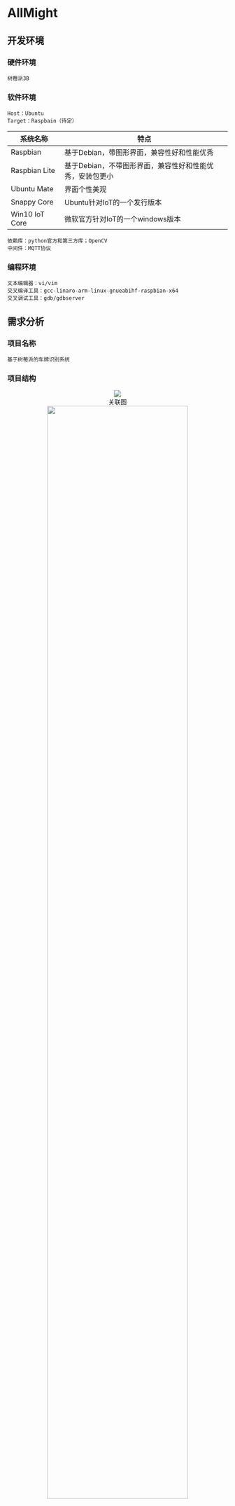 # AllMight
## 开发环境
### 硬件环境
	树莓派3B
### 软件环境
	Host：Ubuntu  
	Target：Raspbain（待定）  

| 系统名称 | 特点 |  
| ---- | ---- |
|Raspbian|基于Debian，带图形界面，兼容性好和性能优秀|  
|Raspbian Lite|基于Debian，不带图形界面，兼容性好和性能优秀，安装包更小|  
|Ubuntu Mate|界面个性美观|  
|Snappy Core|Ubuntu针对IoT的一个发行版本|  
|Win10 IoT Core|微软官方针对IoT的一个windows版本|  

	依赖库：python官方和第三方库；OpenCV
	中间件：MQTT协议
### 编程环境
	文本编辑器：vi/vim  
	交叉编译工具：gcc-linaro-arm-linux-gnueabihf-raspbian-x64  
	交叉调试工具：gdb/gdbserver
## 需求分析
### 项目名称
	基于树莓派的车牌识别系统
### 项目结构 
<div align=center><img src="https://github.com/zhangpeijie/Allmight/blob/master/README.md%20picture/%E5%9B%BE%E7%89%872.png?raw=true"/><br>关联图</div>
<div align=center><img src="https://github.com/zhangpeijie/Allmight/blob/master/README.md%20picture/%E5%9B%BE%E7%89%871.png?raw=true" height=80% weight=80%/><br>结构图</div>

### 功能需求
	1. 实现摄像头拍摄并定位车牌  
	2. 实现对图片内容的识别，生成车牌号码  
	3. 实现车牌号码的展示
### 软硬件要求
	硬件需求：  
		摄像头：playstation3 eyestation  
		开发板：树莓派3B  
	软件需求：  
		操作系统：RASPBIAN  
		编程环境：python、gcc、g++  
		依赖库：opencv、MQTT、Qt  
		集成开发环境：vim、pycharm、emacs
## 构建目标系统
### 默认配置编译内核（使用交叉编译）
    安装必要依赖：sudo apt-get install git bc bison flex libssl-dev
    克隆Linux内核源码：git clone --depth=1 https://github.com/raspberrypi/linux
    克隆交叉编译工具：git clone https://github.com/raspberrypi/tools ~/tools
    更改环境变量：
    echo PATH=\$PATH:~/tools/arm-bcm2708/gcc-linaro-arm-linux-gnueabihf-raspbian-x64/bin >> ~/.bashrc
    source ~/.bashrc

    加载默认配置：
    cd linux
    KERNEL=kernel7
    make ARCH=arm CROSS_COMPILE=arm-linux-gnueabihf- bcm2709_defconfig

    执行make：
    make ARCH=arm CROSS_COMPILE=arm-linux-gnueabihf- zImage modules dtbs

    挂载SD卡：
    mkdir mnt
    mkdir mnt/fat32
    mkdir mnt/ext4
    sudo mount /dev/sdb1 mnt/fat32
    sudo mount /dev/sdb2 mnt/ext4

    安装到SD卡：
    sudo make ARCH=arm CROSS_COMPILE=arm-linux-gnueabihf- INSTALL_MOD_PATH=mnt/ext4 modules_install

    拷贝相关文件到SD卡：
    sudo cp mnt/fat32/$KERNEL.img mnt/fat32/$KERNEL-backup.img
    sudo cp arch/arm/boot/zImage mnt/fat32/$KERNEL.img
    sudo cp arch/arm/boot/dts/*.dtb mnt/fat32/
    sudo cp arch/arm/boot/dts/overlays/*.dtb* mnt/fat32/overlays/
    sudo cp arch/arm/boot/dts/overlays/README mnt/fat32/overlays/
    sudo umount mnt/fat32
    sudo umount mnt/ext4

    将SD卡插入树莓派开机，可以正常启动，Linux内核版本由Linux raspberrypi 4.14.79-v7+更新为Linux raspberrypi 4.19.37-v7+；查阅资料得知可能会存在无法启动的问题，原因是boot引导文件与内核版本不匹配，解决方式为将https://github.com/raspberrypi/firmware中的bootcode.bin，fixup.dat，start.elf三个文件拷贝到boot文件夹中替换原文件即可。

### 根据默认配置裁剪内核
    进入menuconfig配置内核：sudo make ARCH=arm CROSS_COMPILE=~/kernel/tools/arm-bcm2708/    gcc-linaro-arm-linux-gnueabihf-raspbian/bin/arm-linux-gnueabihf- menuconfig  
    配置选项    
| 配置 | 原因 |
| ---- | ---- |
|General setup||  
| Support for paging of anonymous memory (swap)（Y=>N）| 使用交换分区或者交换文件来做为虚拟内存，系统不需要虚拟内存 |
| BSD Process Accounting（Y=>N）| BSD进程记账支持，用户空间程序可以要求内核将进程的统计信息写入一个指定的文件，主要包括进程的创建时间/创建者/内存占用等信息，不必要的功能|
| Export task/process statistics through netlink（Y=>N）| 通过netlink接口向用户空间导出进程的统计信息，不必要的功能 |
| Automatic process group scheduling（Y=>N）| 每个TTY动态地创建任务分组(cgroup)，这样就可以降低高负载情况下的桌面延迟，系统没有桌面 |
| Support initial ramdisks compressed using gzip Support initial ramdisks compressed using bzip2（Y=>N）| 选择一种压缩方式，支持经过gzip压缩的ramdisk或cpio镜像 |
|Support initial ramdisks compressed using LZMA（Y=>N）| 选择一种压缩方式，支持经过gzip压缩的ramdisk或cpio镜像 |
|Support initial ramdisks compressed using XZ（Y=>N）| 选择一种压缩方式，支持经过gzip压缩的ramdisk或cpio镜像 |
|Support initial ramdisks compressed using LZO（Y=>N）| 选择一种压缩方式，支持经过gzip压缩的ramdisk或cpio镜像 |
|Support initial ramdisk/ramfs compressed using LZ4（Y=>N）| 选择一种压缩方式，支持经过gzip压缩的ramdisk或cpio镜像 |
|BUG() support（Y=>N）| 显示故障和失败条件(BUG和WARN)，嵌入式设备一般不需要 |
|Enable ELF core dumps（Y=>N）|内存转储支持，可以帮助调试ELF格式的程序，用于调试和开发用户态程序，不必要的功能|
|Enable VM event counters for /proc/vmstat（Y=>N）|显示较详细的信息(包含各种事件计数器)主要用于调试和统计，不必要的功能|
|Choose SLAB allocator (SLOB (Simple Allocator))|SLOB针对小型系统设计，做了非常激进的简化，以适用于内存非常有限(小于64M)的嵌入式环境|
|Profiling support（Y=>N）|支持对内核进行分析，内核体积将会显著增大，并且运行速度显著减慢|Enable loadable module support|
|Enable loadable module support||  
|Module versioning support（Y=>N）|允许使用为其他内核版本编译的模块，可会造成系统崩溃|
|Source checksum for all modules（Y=>N）|为模块添加"srcversion"字段，以帮助模块维护者准确的知道编译此模块所需要的源文件，从而可以校验源文件的变动，仅内核模块开发者需要它|
|Enable the block layer||
|Macintosh partition map support（Y=>N）|苹果的Macintosh平台使用的分区格式，目标是树莓派|
|Block layer debugging information in debugfs（Y=>N）|调试信息，不必要的功能|
|Processor type and features||
|Timer frequency (300 Hz)|处理多媒体数据选择300Hz较合适|
|Maximum number of CPUs (2-32)|多核处理器支持，CPU最大核数，选择4|
|Memory split (2G/2G user/kernel split)|内存空间，选择内核与用户空间各占2G|
|Device drivers||
|Broadcom STB GISB bus arbiter（Y）|Broadcom总线仲裁器|
|Multimedia support（M）|多媒体支持，作为模块编译|
|Sound card support（M=>N）|声卡支持，不需要的功能|
|Block devices（M）|块设备支持，作为模块编译|
|SPI support（M）|SPI支持，SD卡可使用SPI，作为模块编译|
|USB support（M）|USB支持，USB设备需要，作为模块编译|
|SCSI device support（M）|SCSI协议支持，作为模块编译|
|LED Class Support（M）|LED支持，作为模块编译|
|Executable file formats / Emulations||
|Enable core dump support（Y=>N）|核心转储(core dump)支持，用于应用程序的调试和开发，不必要的功能
|Filesystems||
|Dnotify support（Y=>N）|旧式的基于目录的文件变化的通知机制(已被Inotify取代)，不需要的功能|
|Print quota warnings to console (OBSOLETE)（Y=>N）|将QUOTA的警告信息直接显示在控制台上，不必要的功能|
|Old quota format support（Y=>N）|老旧的v1版配额格式(linux-2.4.22之前使用的格式)支持|
|Network File Systems（M=>N）|网络文件系统，不需要的功能|
|Miscellaneous filesystems（M=>N）|各种非主流的杂项文件系统，不需要的功能|
|MSDOS fs support（M=>N）|MSDOS文件系统(FAT16)，不需要的功能|
|CD-ROM/DVD Filesystems（M=>N）|CD-ROM/DVD光盘文件系统，不需要的功能|
|JFS filesystem support（M）|JFS文件系统，作为模块编译|
|XFS filesystem support（M）|XFS文件系统，作为模块编译|
|Overlay filesystem support（M）|Overlay 文件系统，作为模块编译|
|VFAT (Windows-95) fs support（M）|FAT32文件系统，作为模块编译|
|NTFS file system support（M）|NTFS文件系统，作为模块编译|
|Virtualization（Y=>N）|虚拟化，系统不需要的功能，不编译进内核|
|Kernel hacking（Y=>N）|内核分析，系统不需要的功能，不编译进内核|
|Networking support（Y=>N）|网络支持，系统本地处理，不需要网络功能，不编译进内核|
    按照上述默认配置编译内核的方法将裁剪后的内核编译安装到树莓派，可以正常运行，
    裁剪前Linux内核大小为5.2M，裁剪后内核大小减小为3.1M
### 加载与卸载至少一个模块程序
    首先用lsmod命令查看已经安装好的模块，得到如下结果：
<div align=center><img src="https://github.com/zhangpeijie/Allmight/blob/master/README.md%20picture/hw3_1.png?raw=true"/><br></div>
    然后用 lsmod | grep "media"命令进一步查看media模块的信息：
<div align=center><img src="https://github.com/zhangpeijie/Allmight/blob/master/README.md%20picture/hw3_2.png?raw=true"/><br></div>
    这里我特别检查了media模块的相关信息，然后利用modinfo命令查看media模块的具体信息：
<div align=center><img src="https://github.com/zhangpeijie/Allmight/blob/master/README.md%20picture/hw3_3.png?raw=true"/><br></div>
    insmod 加载模块，需要指定完整的路径和模块名字 模块依赖及路径信息，这样子才可以成功加载需要模块。查看模块依赖关系可用modinfo查看，利用上文可以看出media模块的路径是 /lib/modules/4.9.80-v7+/kernel/drivers/media/media.ko
    为了保证树莓派正常运行，选择一个没有用上的module进行实验，这个module是i2c_dev，这个module的相关信息如下所示：
<div align=center><img src="https://github.com/zhangpeijie/Allmight/blob/master/README.md%20picture/hw3_4.png?raw=true"/><br></div>
    i2c_dev的路径是：/lib/modules/4.9.80-v7+/kernel/drivers/i2c/i2c-dev.ko，因为这个module已经存在了，我首先将这个module删除，再用lsmod命令观察是否将这个module卸载，如图所示：
<div align=center><img src="https://github.com/zhangpeijie/Allmight/blob/master/README.md%20picture/hw3_5.png?raw=true"/><br></div>
    如此图所示，将i2c-dev删除后，观察列表中已经没有i2c-dev这个module了，然后利用insmod命令将这个module重新加载，而后利用lsmod命令观察是否将module成功加载，如下图所示：
<div align=center><img src="https://github.com/zhangpeijie/Allmight/blob/master/README.md%20picture/hw3_6.png?raw=true"/><br></div>
    可以观察到，这个module已经加载成功。
    这样，就成功加载与卸载了i2c-dev这个模块程序。  

### 创建用于应用开发的文件系统
    对于创建文件系统，思路是首先要对某个ram磁盘进行分区，然后进行文件系统的创建，最后将磁盘挂载到操作系统上的某个目录。
    首先进行磁盘分区，首先进入root获得更大权限以查看磁盘情况，如图所示：
<div align=center><img src="https://github.com/zhangpeijie/Allmight/blob/master/README.md%20picture/hm3_7.png?raw=true"/><br></div>
<div align=center><img src="https://github.com/zhangpeijie/Allmight/blob/master/README.md%20picture/hw3_8.png?raw=true"/><br></div>
    为了预防操作错误的影响，使用ram14进行进一步的实验，输入：fdisk /dev/ram14表示的是对ram14磁盘进行分区，然后再输入m查看帮助，最后再输入p可以查看该磁盘的分区情况。
<div align=center><img src="https://github.com/zhangpeijie/Allmight/blob/master/README.md%20picture/hw3_9.png?raw=true"/><br></div> 
    在输入“p”中可以看出，此时RAM14还没有分区，输入n创建一个新的分区，如图所示：
 <div align=center><img src="https://github.com/zhangpeijie/Allmight/blob/master/README.md%20picture/hw3_10.png?raw=true"/><br></div>
    从上图可以看出，选择的是默认的设置，即：创建了一个主分区，起始和截止位置都是选择了最前和最后，创建的这个分区占满了ram14，最后输入“p”观察建立的分区的情况，与刚才进行对比，在图中（红框）可以看出已经建立了一个分区。 
    操作系统通过文件系统管理文件及数据，磁盘或分区需要创建文件系统之后才能够为操作系统使用，  输入：mke2fs -t ext4 /dev/然14（用命令mke2fs为ram4分区创建文件系统）
<div align=center><img src="https://github.com/zhangpeijie/Allmight/blob/master/README.md%20picture/hw3_11.png?raw=true"/><br></div>
    而后需要挂载文件系统，输入:mount /dev/ram14    /mnt(把ram14分区挂载到mnt上)，并利用mount查看结果：
<div align=center><img src="https://github.com/zhangpeijie/Allmight/blob/master/README.md%20picture/hw3_12.png?raw=true"/><br></div>
    如红框显示，已经将文件系统创建并挂载
